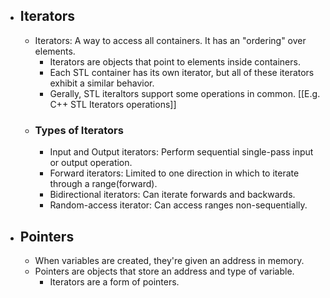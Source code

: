 - ## Iterators
	- Iterators: A way to access all containers. It has an "ordering" over elements.
		- Iterators are objects that point to elements inside containers.
		- Each STL container has its own iterator, but all of these iterators exhibit a similar behavior.
		- Gerally, STL iteraltors support some operations in common. [[E.g. C++ STL Iterators operations]]
	- ### Types of Iterators
		- Input and Output iterators: Perform sequential single-pass input or output operation.
		- Forward iterators: Limited to one direction in which to iterate through a range(forward).
		- Bidirectional iterators: Can iterate forwards and backwards.
		- Random-access iterator:  Can access ranges non-sequentially.
- ## Pointers
	- When variables are created, they're given an address in memory.
	- Pointers are objects that store an address and type of variable.
		- Iterators are a form of pointers.